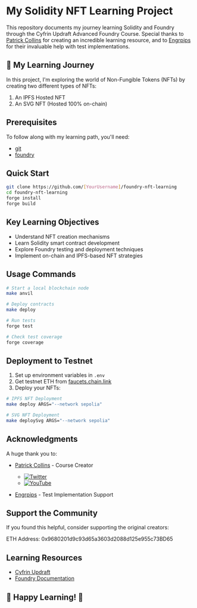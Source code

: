 # My Solidity NFT Learning Project

This repository documents my journey learning Solidity and Foundry through the Cyfrin Updraft Advanced Foundry Course. Special thanks to [Patrick Collins](https://github.com/PatrickAlphaC) for creating an incredible learning resource, and to [Engrpips](https://github.com/Engrpips) for their invaluable help with test implementations.



## 🚀 My Learning Journey

In this project, I'm exploring the world of Non-Fungible Tokens (NFTs) by creating two different types of NFTs:

1. An IPFS Hosted NFT 
2. An SVG NFT (Hosted 100% on-chain)

## Prerequisites

To follow along with my learning path, you'll need:

- [git](https://git-scm.com/book/en/v2/Getting-Started-Installing-Git)
- [foundry](https://getfoundry.sh/)

## Quick Start

```bash
git clone https://github.com/[YourUsername]/foundry-nft-learning
cd foundry-nft-learning
forge install
forge build
```

## Key Learning Objectives

- Understand NFT creation mechanisms
- Learn Solidity smart contract development
- Explore Foundry testing and deployment techniques
- Implement on-chain and IPFS-based NFT strategies

## Usage Commands

```bash
# Start a local blockchain node
make anvil

# Deploy contracts
make deploy

# Run tests
forge test

# Check test coverage
forge coverage
```

## Deployment to Testnet

1. Set up environment variables in `.env`
2. Get testnet ETH from [faucets.chain.link](https://faucets.chain.link/)
3. Deploy your NFTs:

```bash
# IPFS NFT Deployment
make deploy ARGS="--network sepolia"

# SVG NFT Deployment
make deploySvg ARGS="--network sepolia"
```

## Acknowledgments

A huge thank you to:
- [Patrick Collins](https://github.com/PatrickAlphaC) - Course Creator
  - [![Twitter](https://img.shields.io/badge/Twitter-1DA1F2?style=for-the-badge&logo=twitter&logoColor=white)](https://twitter.com/PatrickAlphaC)
  - [![YouTube](https://img.shields.io/badge/YouTube-FF0000?style=for-the-badge&logo=youtube&logoColor=white)](https://www.youtube.com/channel/UCn-3f8tw_E1jZvhuHatROwA)

- [Engrpips](https://github.com/Engrpips) - Test Implementation Support

## Support the Community

If you found this helpful, consider supporting the original creators:

ETH Address: 0x9680201d9c93d65a3603d2088d125e955c73BD65

## Learning Resources

- [Cyfrin Updraft](https://updraft.cyfrin.io/)
- [Foundry Documentation](https://book.getfoundry.sh/)

## 🌟 Happy Learning! 🌟

